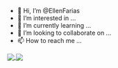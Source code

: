 - 👋 Hi, I’m @EllenFarias
- 👀 I’m interested in ...
- 🌱 I’m currently learning ...
- 💞️ I’m looking to collaborate on ...
- 📫 How to reach me ...

<a href="https://github.com/EllenFarias">
  <img align="center" src="https://github-readme-stats.vercel.app/api/top-langs/?username=EllenFarias&theme=tokyonight&hide_langs_below=1" />
</a>

<a href="https://github.com/EllenRF">
  <img align="center" src="https://github-readme-stats.vercel.app/api?username=EllenFarias&theme=tokyonight&show_icons=true" />
</a>
